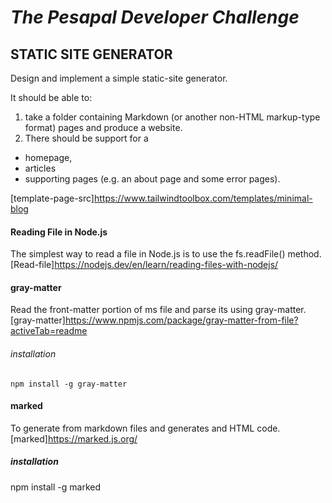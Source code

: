 # **_The Pesapal Developer Challenge_**

## **STATIC SITE GENERATOR**

Design and implement a simple static-site generator.

It should be able to:

1. take a folder containing Markdown (or another non-HTML markup-type format) pages and produce a website.
2. There should be support for a

- homepage,
- articles
- supporting pages (e.g. an about page and some error pages).

[template-page-src]https://www.tailwindtoolbox.com/templates/minimal-blog

#### Reading File in Node.js

The simplest way to read a file in Node.js is to use the fs.readFile() method.
[Read-file]https://nodejs.dev/en/learn/reading-files-with-nodejs/

#### gray-matter

Read the front-matter portion of ms file and parse its using gray-matter.
[gray-matter]https://www.npmjs.com/package/gray-matter-from-file?activeTab=readme

###### installation

`npm install -g gray-matter`

#### marked

To generate from markdown files and generates and HTML code.
[marked]https://marked.js.org/

##### installation

npm install -g marked
